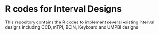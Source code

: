 # R codes for Interval Designs
This repository contains the R codes to implement several existing interval designs including CCD, mTPI, BOIN, Keyboard and UMPBI designs
